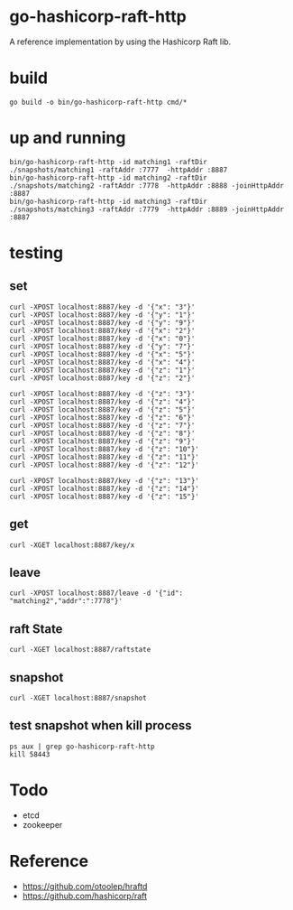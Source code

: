 # go-hashicorp-raft-http
A reference implementation by using the Hashicorp Raft lib.

# build
```
go build -o bin/go-hashicorp-raft-http cmd/*
```

# up and running
```
bin/go-hashicorp-raft-http -id matching1 -raftDir ./snapshots/matching1 -raftAddr :7777  -httpAddr :8887
bin/go-hashicorp-raft-http -id matching2 -raftDir ./snapshots/matching2 -raftAddr :7778  -httpAddr :8888 -joinHttpAddr :8887
bin/go-hashicorp-raft-http -id matching3 -raftDir ./snapshots/matching3 -raftAddr :7779  -httpAddr :8889 -joinHttpAddr :8887
```

# testing

## set
```
curl -XPOST localhost:8887/key -d '{"x": "3"}'
curl -XPOST localhost:8887/key -d '{"y": "1"}'
curl -XPOST localhost:8887/key -d '{"y": "9"}'
curl -XPOST localhost:8887/key -d '{"x": "2"}'
curl -XPOST localhost:8887/key -d '{"x": "0"}'
curl -XPOST localhost:8887/key -d '{"y": "7"}'
curl -XPOST localhost:8887/key -d '{"x": "5"}'
curl -XPOST localhost:8887/key -d '{"x": "4"}'
curl -XPOST localhost:8887/key -d '{"z": "1"}'
curl -XPOST localhost:8887/key -d '{"z": "2"}'

curl -XPOST localhost:8887/key -d '{"z": "3"}'
curl -XPOST localhost:8887/key -d '{"z": "4"}'
curl -XPOST localhost:8887/key -d '{"z": "5"}'
curl -XPOST localhost:8887/key -d '{"z": "6"}'
curl -XPOST localhost:8887/key -d '{"z": "7"}'
curl -XPOST localhost:8887/key -d '{"z": "8"}'
curl -XPOST localhost:8887/key -d '{"z": "9"}'
curl -XPOST localhost:8887/key -d '{"z": "10"}'
curl -XPOST localhost:8887/key -d '{"z": "11"}'
curl -XPOST localhost:8887/key -d '{"z": "12"}'

curl -XPOST localhost:8887/key -d '{"z": "13"}'
curl -XPOST localhost:8887/key -d '{"z": "14"}'
curl -XPOST localhost:8887/key -d '{"z": "15"}'
```

## get
```
curl -XGET localhost:8887/key/x
```

## leave
```
curl -XPOST localhost:8887/leave -d '{"id": "matching2","addr":":7778"}'
```

## raft State
```
curl -XGET localhost:8887/raftstate
```

## snapshot
```
curl -XGET localhost:8887/snapshot
```

## test snapshot when kill process
```
ps aux | grep go-hashicorp-raft-http
kill 58443
```

# Todo
* etcd
* zookeeper

# Reference
* https://github.com/otoolep/hraftd
* https://github.com/hashicorp/raft
